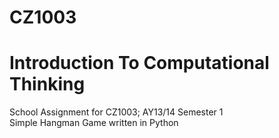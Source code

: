 # CZ1003
# Introduction To Computational Thinking

School Assignment for CZ1003; AY13/14 Semester 1<br>
Simple Hangman Game written in Python
